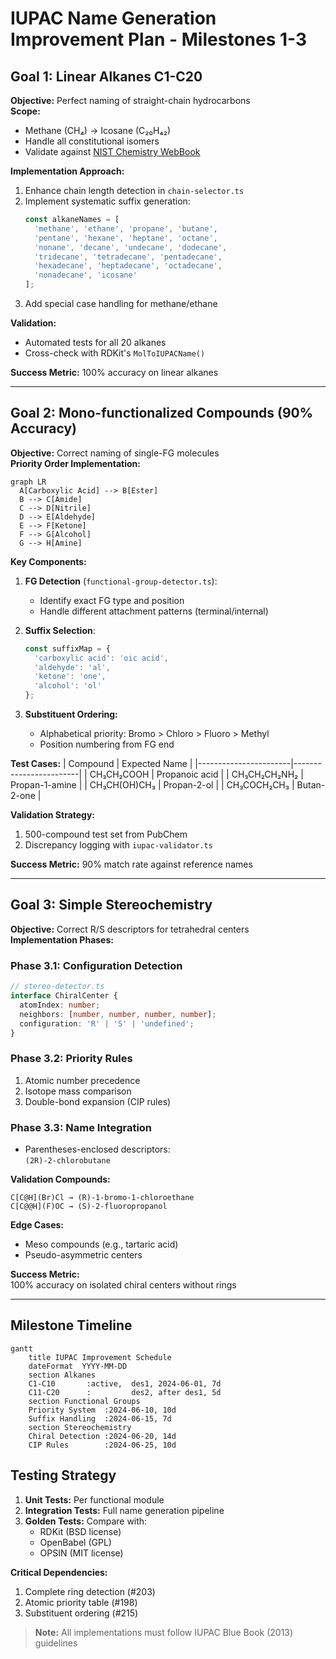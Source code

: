 # IUPAC Name Generation Improvement Plan - Milestones 1-3

## Goal 1: Linear Alkanes C1-C20
**Objective:** Perfect naming of straight-chain hydrocarbons  
**Scope:**
- Methane (CH₄) → Icosane (C₂₀H₄₂)
- Handle all constitutional isomers
- Validate against [NIST Chemistry WebBook](https://webbook.nist.gov/chemistry/)

**Implementation Approach:**
1. Enhance chain length detection in `chain-selector.ts`
2. Implement systematic suffix generation:
   ```typescript
   const alkaneNames = [
     'methane', 'ethane', 'propane', 'butane', 
     'pentane', 'hexane', 'heptane', 'octane',
     'nonane', 'decane', 'undecane', 'dodecane',
     'tridecane', 'tetradecane', 'pentadecane',
     'hexadecane', 'heptadecane', 'octadecane',
     'nonadecane', 'icosane'
   ];
   ```
3. Add special case handling for methane/ethane

**Validation:**
- Automated tests for all 20 alkanes
- Cross-check with RDKit's `MolToIUPACName()`

**Success Metric:** 100% accuracy on linear alkanes

---

## Goal 2: Mono-functionalized Compounds (90% Accuracy)
**Objective:** Correct naming of single-FG molecules  
**Priority Order Implementation:**
```mermaid
graph LR
  A[Carboxylic Acid] --> B[Ester]
  B --> C[Amide]
  C --> D[Nitrile]
  D --> E[Aldehyde]
  E --> F[Ketone]
  F --> G[Alcohol]
  G --> H[Amine]
```

**Key Components:**
1. **FG Detection** (`functional-group-detector.ts`):
   - Identify exact FG type and position
   - Handle different attachment patterns (terminal/internal)

2. **Suffix Selection**:
   ```typescript
   const suffixMap = {
     'carboxylic acid': 'oic acid',
     'aldehyde': 'al',
     'ketone': 'one',
     'alcohol': 'ol'
   };
   ```

3. **Substituent Ordering:**
   - Alphabetical priority: Bromo > Chloro > Fluoro > Methyl
   - Position numbering from FG end

**Test Cases:**
| Compound              | Expected Name          |
|-----------------------|------------------------|
| CH₃CH₂COOH           | Propanoic acid        |
| CH₃CH₂CH₂NH₂         | Propan-1-amine        |
| CH₃CH(OH)CH₃         | Propan-2-ol           |
| CH₃COCH₂CH₃          | Butan-2-one           |

**Validation Strategy:**
1. 500-compound test set from PubChem
2. Discrepancy logging with `iupac-validator.ts`

**Success Metric:** 90% match rate against reference names

---

## Goal 3: Simple Stereochemistry
**Objective:** Correct R/S descriptors for tetrahedral centers  
**Implementation Phases:**

### Phase 3.1: Configuration Detection
```typescript
// stereo-detector.ts
interface ChiralCenter {
  atomIndex: number;
  neighbors: [number, number, number, number];
  configuration: 'R' | 'S' | 'undefined';
}
```

### Phase 3.2: Priority Rules
1. Atomic number precedence
2. Isotope mass comparison
3. Double-bond expansion (CIP rules)

### Phase 3.3: Name Integration
- Parentheses-enclosed descriptors:  
  `(2R)-2-chlorobutane`

**Validation Compounds:**
```smiles
C[C@H](Br)Cl → (R)-1-bromo-1-chloroethane
C[C@@H](F)OC → (S)-2-fluoropropanol
```

**Edge Cases:**
- Meso compounds (e.g., tartaric acid)
- Pseudo-asymmetric centers

**Success Metric:**  
100% accuracy on isolated chiral centers without rings

---

## Milestone Timeline
```mermaid
gantt
    title IUPAC Improvement Schedule
    dateFormat  YYYY-MM-DD
    section Alkanes
    C1-C10       :active,  des1, 2024-06-01, 7d
    C11-C20      :         des2, after des1, 5d
    section Functional Groups
    Priority System  :2024-06-10, 10d
    Suffix Handling  :2024-06-15, 7d
    section Stereochemistry
    Chiral Detection :2024-06-20, 14d
    CIP Rules        :2024-06-25, 10d
```

## Testing Strategy
1. **Unit Tests:** Per functional module
2. **Integration Tests:** Full name generation pipeline
3. **Golden Tests:** Compare with:
   - RDKit (BSD license)
   - OpenBabel (GPL)
   - OPSIN (MIT license)

**Critical Dependencies:**
1. Complete ring detection (#203)
2. Atomic priority table (#198)
3. Substituent ordering (#215)

> **Note:** All implementations must follow IUPAC Blue Book (2013) guidelines